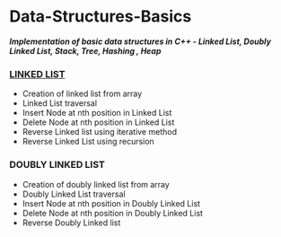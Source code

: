 # Data-Structures-Basics

***Implementation of basic data structures in C++ - Linked List, Doubly Linked List, Stack, Tree, Hashing , Heap***

### [LINKED LIST](https://github.com/malarsaravanan1991/Data-Structures-Basics/blob/main/Linkedlist/linked_list.cpp)

* Creation of linked list from array
* Linked List traversal
* Insert Node at nth position in Linked List
* Delete Node at nth position in Linked List
* Reverse Linked list using iterative method
* Reverse Linked List using recursion

### DOUBLY LINKED LIST
* Creation of doubly linked list from array
* Doubly Linked List traversal
* Insert Node at nth position in Doubly Linked List
* Delete Node at nth position in Doubly Linked List
* Reverse Doubly Linked list



